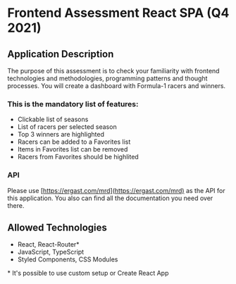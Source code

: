 # Frontend Assessment React SPA (Q4 2021)

## Application Description

The purpose of this assessment is to check your familiarity with frontend technologies and methodologies, programming patterns and thought processes.
You will create a dashboard with Formula-1 racers and winners.

### This is the mandatory list of features:

- Clickable list of seasons
- List of racers per selected season
- Top 3 winners are highlighted
- Racers can be added to a Favorites list
- Items in Favorites list can be removed
- Racers from Favorites should be highlited

### API

Please use [​https://ergast.com/mrd](https://ergast.com/mrd) as the API for this application. You also can find all the documentation you need over there.

## Allowed Technologies

- React, React-Router\*
- JavaScript, TypeScript
- Styled Components, CSS Modules

\* It's possible to use custom setup or Create React App
